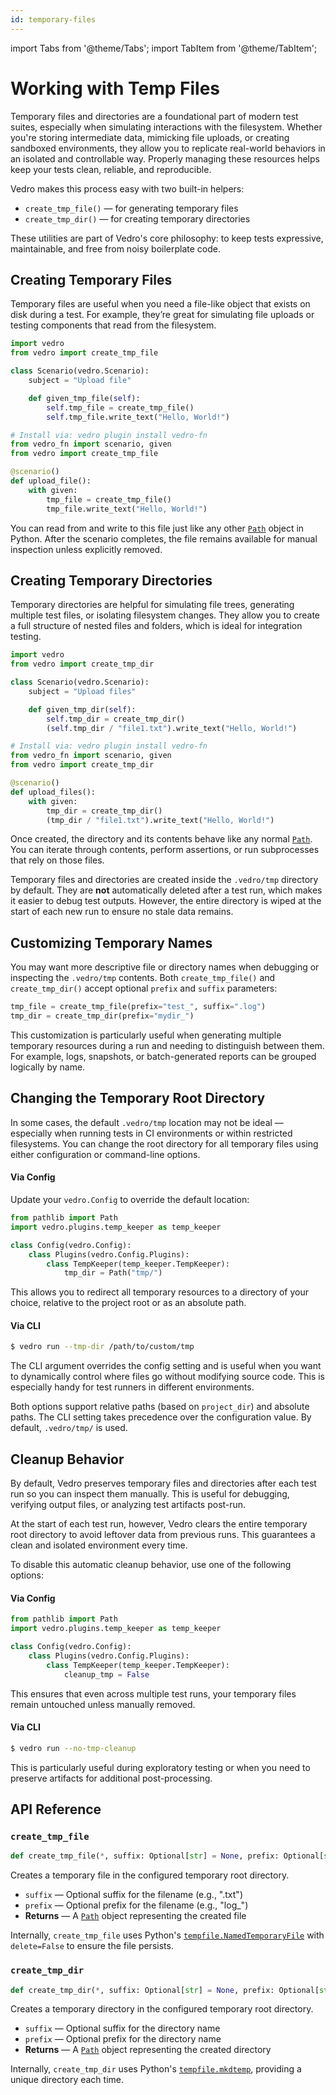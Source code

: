 ```yaml
---
id: temporary-files
---
```


import Tabs from '@theme/Tabs';
import TabItem from '@theme/TabItem';

# Working with Temp Files

Temporary files and directories are a foundational part of modern test suites, especially when simulating interactions with the filesystem. Whether you're storing intermediate data, mimicking file uploads, or creating sandboxed environments, they allow you to replicate real-world behaviors in an isolated and controllable way. Properly managing these resources helps keep your tests clean, reliable, and reproducible.

Vedro makes this process easy with two built-in helpers:

- `create_tmp_file()` — for generating temporary files
- `create_tmp_dir()` — for creating temporary directories

These utilities are part of Vedro's core philosophy: to keep tests expressive, maintainable, and free from noisy boilerplate code.

## Creating Temporary Files

Temporary files are useful when you need a file-like object that exists on disk during a test. For example, they’re great for simulating file uploads or testing components that read from the filesystem.

<Tabs groupId="test-style">
  <TabItem value="scenario-based" label="Scenario-based" default>

```python
import vedro
from vedro import create_tmp_file

class Scenario(vedro.Scenario):
    subject = "Upload file"

    def given_tmp_file(self):
        self.tmp_file = create_tmp_file()
        self.tmp_file.write_text("Hello, World!")
```

  </TabItem>
  <TabItem value="function-based" label="Function-based">

```python
# Install via: vedro plugin install vedro-fn
from vedro_fn import scenario, given
from vedro import create_tmp_file

@scenario()
def upload_file():
    with given:
        tmp_file = create_tmp_file()
        tmp_file.write_text("Hello, World!")
```

  </TabItem>
</Tabs>

You can read from and write to this file just like any other [`Path`](https://docs.python.org/3/library/pathlib.html#basic-use) object in Python. After the scenario completes, the file remains available for manual inspection unless explicitly removed.

## Creating Temporary Directories

Temporary directories are helpful for simulating file trees, generating multiple test files, or isolating filesystem changes. They allow you to create a full structure of nested files and folders, which is ideal for integration testing.

<Tabs groupId="test-style">
  <TabItem value="scenario-based" label="Scenario-based" default>

```python
import vedro
from vedro import create_tmp_dir

class Scenario(vedro.Scenario):
    subject = "Upload files"

    def given_tmp_dir(self):
        self.tmp_dir = create_tmp_dir()
        (self.tmp_dir / "file1.txt").write_text("Hello, World!")
```

  </TabItem>
  <TabItem value="function-based" label="Function-based">

```python
# Install via: vedro plugin install vedro-fn
from vedro_fn import scenario, given
from vedro import create_tmp_dir

@scenario()
def upload_files():
    with given:
        tmp_dir = create_tmp_dir()
        (tmp_dir / "file1.txt").write_text("Hello, World!")
```

  </TabItem>
</Tabs>

Once created, the directory and its contents behave like any normal [`Path`](https://docs.python.org/3/library/pathlib.html#basic-use). You can iterate through contents, perform assertions, or run subprocesses that rely on those files.

Temporary files and directories are created inside the `.vedro/tmp` directory by default. They are **not** automatically deleted after a test run, which makes it easier to debug test outputs. However, the entire directory is wiped at the start of each new run to ensure no stale data remains.

## Customizing Temporary Names

You may want more descriptive file or directory names when debugging or inspecting the `.vedro/tmp` contents. Both `create_tmp_file()` and `create_tmp_dir()` accept optional `prefix` and `suffix` parameters:

```python
tmp_file = create_tmp_file(prefix="test_", suffix=".log")
tmp_dir = create_tmp_dir(prefix="mydir_")
```

This customization is particularly useful when generating multiple temporary resources during a run and needing to distinguish between them. For example, logs, snapshots, or batch-generated reports can be grouped logically by name.

## Changing the Temporary Root Directory

In some cases, the default `.vedro/tmp` location may not be ideal — especially when running tests in CI environments or within restricted filesystems. You can change the root directory for all temporary files using either configuration or command-line options.

#### Via Config

Update your `vedro.Config` to override the default location:

```python
from pathlib import Path
import vedro.plugins.temp_keeper as temp_keeper

class Config(vedro.Config):
    class Plugins(vedro.Config.Plugins):
        class TempKeeper(temp_keeper.TempKeeper):
            tmp_dir = Path("tmp/")
```

This allows you to redirect all temporary resources to a directory of your choice, relative to the project root or as an absolute path.

#### Via CLI

```sh
$ vedro run --tmp-dir /path/to/custom/tmp
```

The CLI argument overrides the config setting and is useful when you want to dynamically control where files go without modifying source code. This is especially handy for test runners in different environments.

Both options support relative paths (based on `project_dir`) and absolute paths. The CLI setting takes precedence over the configuration value. By default, `.vedro/tmp/` is used.

## Cleanup Behavior

By default, Vedro preserves temporary files and directories after each test run so you can inspect them manually. This is useful for debugging, verifying output files, or analyzing test artifacts post-run.

At the start of each test run, however, Vedro clears the entire temporary root directory to avoid leftover data from previous runs. This guarantees a clean and isolated environment every time.

To disable this automatic cleanup behavior, use one of the following options:

#### Via Config

```python
from pathlib import Path
import vedro.plugins.temp_keeper as temp_keeper

class Config(vedro.Config):
    class Plugins(vedro.Config.Plugins):
        class TempKeeper(temp_keeper.TempKeeper):
            cleanup_tmp = False
```

This ensures that even across multiple test runs, your temporary files remain untouched unless manually removed.

#### Via CLI

```sh
$ vedro run --no-tmp-cleanup
```

This is particularly useful during exploratory testing or when you need to preserve artifacts for additional post-processing.

## API Reference

### `create_tmp_file`

```python
def create_tmp_file(*, suffix: Optional[str] = None, prefix: Optional[str] = None) -> Path
```

Creates a temporary file in the configured temporary root directory.

- `suffix` — Optional suffix for the filename (e.g., ".txt")
- `prefix` — Optional prefix for the filename (e.g., "log_")
- **Returns** — A [`Path`](https://docs.python.org/3/library/pathlib.html#basic-use) object representing the created file

Internally, `create_tmp_file` uses Python's [`tempfile.NamedTemporaryFile`](https://docs.python.org/3/library/tempfile.html#tempfile.NamedTemporaryFile) with `delete=False` to ensure the file persists.

### `create_tmp_dir`

```python
def create_tmp_dir(*, suffix: Optional[str] = None, prefix: Optional[str] = None) -> Path
```

Creates a temporary directory in the configured temporary root directory.

- `suffix` — Optional suffix for the directory name
- `prefix` — Optional prefix for the directory name
- **Returns** — A [`Path`](https://docs.python.org/3/library/pathlib.html#basic-use) object representing the created directory

Internally, `create_tmp_dir` uses Python's [`tempfile.mkdtemp`](https://docs.python.org/3/library/tempfile.html#tempfile.mkdtemp), providing a unique directory each time.
